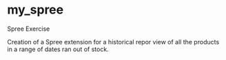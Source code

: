 # my_spree
Spree Exercise

Creation of a Spree extension for a historical repor view of all the products in a range of dates ran out of stock.
